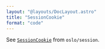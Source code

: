 ```yaml
---
layout: "@layouts/DocLayout.astro"
title: "SessionCookie"
format: "code"
---
```


See [`SessionCookie`](https://oslo.js.org/reference/main/session/SessionCookie/) from `oslo/session`.
